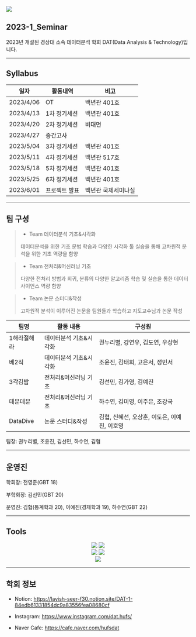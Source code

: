 <img src="https://capsule-render.vercel.app/api?type=transparent&color=146E7A&height=300&section=header&text=HUFS%20DAT&fontSize=90" />

## 2023-1_Seminar
2023년 개설된 경상대 소속 데이터분석 학회 DAT(Data Analysis & Technology)입니다.

***
## Syllabus

|일자|활동내역|비고|
|---|---|---|
|2023/4/06|OT|백년관 401호|
|2023/4/13|1차 정기세션|백년관 401호|
|2023/4/20|2차 정기세션|비대면|
|2023/4/27|중간고사||
|2023/5/04|3차 정기세션|백년관 401호|
|2023/5/11|4차 정기세션|백년관 517호|
|2023/5/18|5차 정기세션|백년관 401호|
|2023/5/25|6차 정기세션|백년관 401호|
|2023/6/01|프로젝트 발표|백년관 국제세미나실|


***
## 팀 구성
> * Team 데이터분석 기초&시각화
> 
> 데이터분석을 위한 기초 문법 학습과 다양한 시각화 툴 실습을 통해 고차원적 분석을 위한 기초 역량을 함양

> * Team 전처리&머신러닝 기초
> 
> 다양한 전처리 방법과 회귀, 분류의 다양한 알고리즘 학습 및 실습을 통한 데이터 사이언스 역량 함양

> * Team 논문 스터디&작성
> 
> 고차원적 분석이 이루어진 논문을 팀원들과 학습하고 지도교수님과 논문 작성

|팀명|활동 내용|구성원|
|---|---|----------|
|1해라절해라|데이터분석 기초&시각화|권누리별, 강연우, 김도연, 우상현|
|베2직|데이터분석 기초&시각화|조윤진, 김태희, 고은서, 정민서|
|3각김밥|전처리&머신러닝 기초|김선민, 김가영, 김예진|
|데분데분|전처리&머신러닝 기초|하수연, 김미영, 이주은, 조강국|
|DataDive|논문 스터디&작성|김협, 신혜선, 오상훈, 이도은, 이예진, 이호영|

팀장: 권누리별, 조윤진, 김선민, 하수연, 김협

***

## 운영진
학회장: 전영준(GBT 18)

부학회장: 김선민(GBT 20)

운영진: 김협(통계학과 20), 이예진(경제학과 19), 하수연(GBT 22)

***

## Tools
<div align="center">
	<img src="https://img.shields.io/badge/Python-3776AB?style=flat&logo=Python&logoColor=yellow" />
	<img src="https://img.shields.io/badge/R-276DC3?style=flat&logo=R&logoColor=white" />
</div>

<div align="center">
	<img src="https://img.shields.io/badge/Notion-000000?style=flat&logo=Notion&logoColor=white" />
	<img src="https://img.shields.io/badge/Slack-4A154B?style=flat&logo=Slack&logoColor=orange" />
</div>

<div align="center">
	<img src="https://img.shields.io/badge/Github-181717?style=flat&logo=Github&logoColor=white" />
</div>

***

## 학회 정보

* Notion: https://lavish-seer-f30.notion.site/DAT-1-84edb61331854dc9a83556fea08680cf

* Instagram: https://www.instagram.com/dat.hufs/

* Naver Cafe: https://cafe.naver.com/hufsdat

